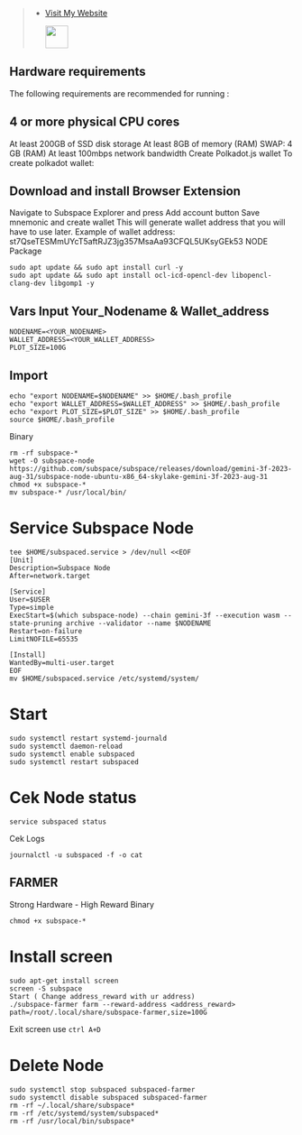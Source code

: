 >- [Visit My Website](https://alfonova.app)<p><img height="40" src="https://raw.githubusercontent.com/Agus1224/NODE_TESTNET/main/arpgr-1srhe-001.ico"></p>
<p align="center">

## Hardware requirements
The following requirements are recommended for running :

## 4 or more physical CPU cores
At least 200GB of SSD disk storage
At least 8GB of memory (RAM)
SWAP: 4 GB (RAM)
At least 100mbps network bandwidth
Create Polkadot.js wallet
To create polkadot wallet:

## Download and install Browser Extension
Navigate to Subspace Explorer and press Add account button
Save mnemonic and create wallet
This will generate wallet address that you will have to use later. Example of wallet address: st7QseTESMmUYcT5aftRJZ3jg357MsaAa93CFQL5UKsyGEk53
NODE
Package
```
sudo apt update && sudo apt install curl -y
sudo apt update && sudo apt install ocl-icd-opencl-dev libopencl-clang-dev libgomp1 -y
```


## Vars Input Your_Nodename & Wallet_address
```
NODENAME=<YOUR_NODENAME>
WALLET_ADDRESS=<YOUR_WALLET_ADDRESS>
PLOT_SIZE=100G
```


## Import

```
echo "export NODENAME=$NODENAME" >> $HOME/.bash_profile
echo "export WALLET_ADDRESS=$WALLET_ADDRESS" >> $HOME/.bash_profile
echo "export PLOT_SIZE=$PLOT_SIZE" >> $HOME/.bash_profile
source $HOME/.bash_profile
```

Binary
```cd $HOME
rm -rf subspace-*
wget -O subspace-node https://github.com/subspace/subspace/releases/download/gemini-3f-2023-aug-31/subspace-node-ubuntu-x86_64-skylake-gemini-3f-2023-aug-31
chmod +x subspace-*
mv subspace-* /usr/local/bin/
```

# Service Subspace Node

```
tee $HOME/subspaced.service > /dev/null <<EOF
[Unit]
Description=Subspace Node
After=network.target

[Service]
User=$USER
Type=simple
ExecStart=$(which subspace-node) --chain gemini-3f --execution wasm --state-pruning archive --validator --name $NODENAME
Restart=on-failure
LimitNOFILE=65535

[Install]
WantedBy=multi-user.target
EOF
mv $HOME/subspaced.service /etc/systemd/system/
```

# Start
```
sudo systemctl restart systemd-journald
sudo systemctl daemon-reload
sudo systemctl enable subspaced
sudo systemctl restart subspaced
```

# Cek Node status
```
service subspaced status
```
Cek Logs
```
journalctl -u subspaced -f -o cat
```
## FARMER
Strong Hardware - High Reward
Binary

```wget -O subspace-farmer https://github.com/subspace/subspace/releases/download/gemini-3f-2023-aug-31/subspace-farmer-ubuntu-x86_64-skylake-gemini-3f-2023-aug-31
chmod +x subspace-*
```

# Install screen
```
sudo apt-get install screen
screen -S subspace
Start ( Change address_reward with ur address)
./subspace-farmer farm --reward-address <address_reward> path=/root/.local/share/subspace-farmer,size=100G
```
Exit screen use `ctrl A+D`

# Delete Node
```
sudo systemctl stop subspaced subspaced-farmer
sudo systemctl disable subspaced subspaced-farmer
rm -rf ~/.local/share/subspace*
rm -rf /etc/systemd/system/subspaced*
rm -rf /usr/local/bin/subspace*
```
